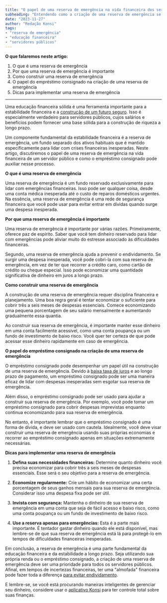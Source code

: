 ```yaml
---
title: "O papel de uma reserva de emergência na vida financeira dos servidores públicos"
subheading: "Entendendo como a criação de uma reserva de emergência se conecta com o empréstimo consignado"
date: "2023-11-27"
author: "Redação Konsi"
tags:
- "reserva de emergência"
- "educação financeira"
- "servidores públicos"
---
```


**O que falaremos neste artigo:**

1. O que é uma reserva de emergência
2. Por que uma reserva de emergência é importante
3. Como construir uma reserva de emergência
4. O papel do empréstimo consignado na criação de uma reserva de emergência
5. Dicas para implementar uma reserva de emergência

***

Uma educação financeira sólida é uma ferramenta importante para a estabilidade financeira e a [construção de um futuro seguro](https://www.konsi.com.br/postagens/a-importncia-da-educao-financeira-para-servidores-pblicos-e-como-implement-la-em-sua-vida). Isso é especialmente verdadeiro para servidores públicos, cujos salários e benefícios podem fornecer uma base sólida para a construção de riqueza a longo prazo.

Um componente fundamental da estabilidade financeira é a reserva de emergência, um fundo separado dos ativos habituais que é mantido especificamente para lidar com crises financeiras inesperadas. Neste artigo, discutiremos o papel de uma reserva de emergência na vida financeira de um servidor público e como o empréstimo consignado pode auxiliar nesse processo.

**O que é uma reserva de emergência**

Uma reserva de emergência é um fundo reservado exclusivamente para lidar com emergências financeiras. Isso pode ser qualquer coisa, desde uma conta médica inesperada até o custo de reparos domésticos urgentes. Na essência, uma reserva de emergência é uma rede de segurança financeira que você pode usar para evitar entrar em dívidas quando surge uma despesa inesperada.

**Por que uma reserva de emergência é importante**

Uma reserva de emergência é importante por várias razões. Primeiramente, oferece paz de espírito. Saber que você tem dinheiro reservado para lidar com emergências pode aliviar muito do estresse associado às dificuldades financeiras.

Segundo, uma reserva de emergência ajuda a prevenir o endividamento. Se surgir uma despesa inesperada, você pode cobri-la com sua reserva de emergência, em vez de ter que recorrer a crédito caro, como cartão de crédito ou cheque especial. Isso pode economizar uma quantidade significativa de dinheiro em juros a longo prazo.

**Como construir uma reserva de emergência**

A construção de uma reserva de emergência requer disciplina financeira e planejamento. Uma boa regra geral é tentar economizar o suficiente para cobrir três a seis meses de despesas essenciais. Comece economizando uma pequena porcentagem de seu salário mensalmente e aumentando gradualmente essa quantia.

Ao construir sua reserva de emergência, é importante manter esse dinheiro em uma conta facilmente acessível, como uma conta poupança ou um fundo de investimento de baixo risco. Você quer ter certeza de que pode acessar esse dinheiro rapidamente em caso de emergência.

**O papel do empréstimo consignado na criação de uma reserva de emergência**

O empréstimo consignado pode desempenhar um papel útil na construção de uma reserva de emergência. Devido à [baixa taxa de juros](https://www.konsi.com.br/postagens/7-dicas-para-conseguir-a-menor-taxa-de-juros-no-consignado) e ao longo prazo de pagamento, um empréstimo consignado pode ser uma maneira eficaz de lidar com despesas inesperadas sem esgotar sua reserva de emergência.

Além disso, o empréstimo consignado pode ser usado para ajudar a construir sua reserva de emergência. Por exemplo, você pode tomar um empréstimo consignado para cobrir despesas imprevistas enquanto continua economizando para sua reserva de emergência.

No entanto, é importante lembrar que o empréstimo consignado é uma forma de dívida, e deve ser usado com cautela. Idealmente, você deve visar construir uma reserva de emergência usando suas próprias economias e recorrer ao empréstimo consignado apenas em situações extremamente necessárias.

**Dicas para implementar uma reserva de emergência**

1. **Defina suas necessidades financeiras:** Determine quanto dinheiro você precisa economizar para cobrir três a seis meses de despesas essenciais. Esse será o seu objetivo para a reserva de emergência.

2. **Economize regularmente:** Crie um hábito de economizar uma certa porcentagem de seus ganhos mensais para sua reserva de emergência. Considerar isso uma despesa fixa pode ser útil.

3. **Invista com segurança:** Mantenha o dinheiro de sua reserva de emergência em uma conta que seja de fácil acesso e baixo risco, como uma conta poupança ou um fundo de investimento de baixo risco.

4. **Use a reserva apenas para emergências:** Esta é a parte mais importante. É tentador gastar dinheiro quando ele está disponível, mas lembre-se de que sua reserva de emergência está lá para protegê-lo em tempos de dificuldades financeiras inesperadas.

Em conclusão, a reserva de emergência é uma parte fundamental da educação financeira e da estabilidade a longo prazo. Seja utilizando sua própria renda ou o empréstimo consignado, a criação de uma reserva de emergência deve ser uma prioridade para todos os servidores públicos. Afinal, em tempos de incertezas financeiras, ter uma "almofada" financeira pode fazer toda a diferença [para evitar endividamento](https://www.konsi.com.br/postagens/servidores-publicos-evitar-endividamento).

E lembre-se, se você está procurando maneiras inteligentes de gerenciar seu dinheiro, considere usar o [aplicativo Konsi](https://www.konsi.com.br/downloadapp) para ter controle total sobre suas finanças.